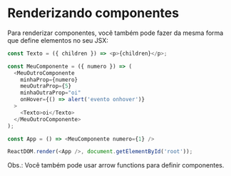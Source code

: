 # Renderizando componentes

Para renderizar componentes, você também pode fazer da mesma forma que define elementos no seu JSX:

```js
const Texto = ({ children }) => <p>{children}</p>;

const MeuComponente = ({ numero }) => (
  <MeuOutroComponente 
    minhaProp={numero}
    meuOutraProp={5}
    minhaOutraProp="oi"
    onHover={() => alert('evento onhover')}
  >
    <Texto>oi</Texto>
  </MeuOutroComponente>
);

const App = () => <MeuComponente numero={1} />

ReactDOM.render(<App />, document.getElementById('root'));
```

Obs.: Você também pode usar arrow functions para definir componentes.